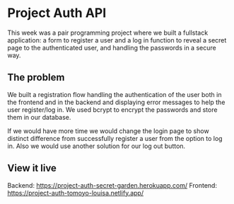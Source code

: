 # Project Auth API

This week was a pair programming project where we built a fullstack application: a form to register a user and a log in function to reveal a secret page to the authenticated user, and handling the passwords in a secure way. 
 

## The problem
We built a registration flow handling the authentication of the user both in the frontend and in the backend and displaying error messages to help the user register/log in.
We used bcrypt to encrypt the passwords and store them in our database.
 
If we would have more time we would change the login page to show distinct difference from successfully register a user from the option to log in. 
Also we would use another solution for our log out button. 

## View it live

Backend: https://project-auth-secret-garden.herokuapp.com/
Frontend: https://project-auth-tomoyo-louisa.netlify.app/
